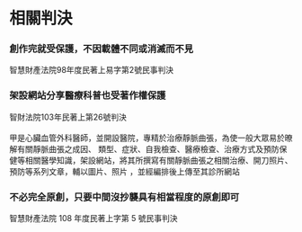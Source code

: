 # 相關判決

### 創作完就受保護，不因載體不同或消滅而不見

智慧財產法院98年度民著上易字第2號民事判決

### 架設網站分享醫療科普也受著作權保護

智財法院103年民著上第26號判決\
\
甲是心臟血管外科醫師，並開設醫院，專精於治療靜脈曲張，為使一般大眾易於暸解有關靜脈曲張之成因、 類型、症狀、自我檢查、醫療檢查、治療方式及預防保健等相關醫學知識，架設網站，將其所撰寫有關靜脈曲張之相關治療、開刀照片、預防等系列文章，輔以圖片、照片 ，並經編排後上傳至其診所網站

### 不必完全原創，只要中間沒抄襲具有相當程度的原創即可

智慧財產法院 108 年度民著上字第 5 號民事判決
